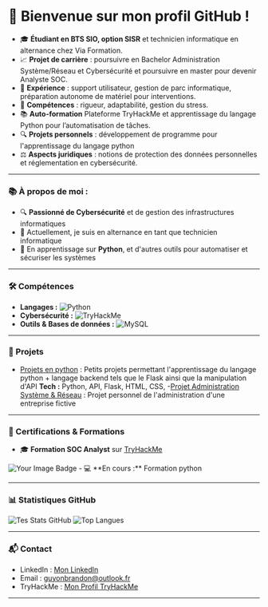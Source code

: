 # 👋 Bienvenue sur mon profil GitHub !

- 🎓 **Étudiant en BTS SIO, option SISR** et technicien informatique en alternance chez Via Formation.
- 📈 **Projet de carrière** : poursuivre en Bachelor Administration Système/Réseau et Cybersécurité et poursuivre en master pour devenir Analyste SOC.
- 💼 **Expérience** : support utilisateur, gestion de parc informatique, préparation autonome de matériel pour interventions.
- 🔧 **Compétences** : rigueur, adaptabilité, gestion du stress.
- 📚 **Auto-formation** Plateforme TryHackMe et apprentissage du langage Python pour l’automatisation de tâches.
- 🔍 **Projets personnels** : développement de programme pour l'apprentissage du langage python
- ⚖️ **Aspects juridiques** : notions de protection des données personnelles et réglementation en cybersécurité.

---

### 📚 À propos de moi :
- 🔍 **Passionné de Cybersécurité** et de gestion des infrastructures informatiques
- 🌱 Actuellement, je suis en alternance en tant que technicien informatique
- 🤖 En apprentissage sur **Python**, et d'autres outils pour automatiser et sécuriser les systèmes

---

### 🛠 Compétences
- **Langages :** ![Python](https://img.shields.io/badge/Python-3776AB?style=for-the-badge&logo=python&logoColor=white)
- **Cybersécurité :** ![TryHackMe](https://img.shields.io/badge/TryHackMe-212C42?style=for-the-badge&logo=tryhackme&logoColor=white)
- **Outils & Bases de données :** ![MySQL](https://img.shields.io/badge/MySQL-4479A1?style=for-the-badge&logo=mysql&logoColor=white)

---

### 📂 Projets
- [Projets en python](https://github.com/Nirkrolm72650/python-projects ) : Petits projets permettant l'apprentissage du langage python + langage backend tels que le Flask ainsi que la manipulation d'API
  **Tech :** Python, API, Flask, HTML, CSS,
-[Projet Administration Système & Réseau](https://github.com/Nirkrolm72650/umbrella-infrastructure) : Projet personnel de l'administration d'une entreprise fictive


---

### 📜 Certifications & Formations
- 🎓 **Formation SOC Analyst** sur [TryHackMe](https://tryhackme.com)
<img src="https://tryhackme-badges.s3.amazonaws.com/Nirkrolm.png" alt="Your Image Badge" />
- 💻 **En cours :** Formation python

---

### 📊 Statistiques GitHub
![Tes Stats GitHub](https://github-readme-stats.vercel.app/api?username=Nirkrolm72650&show_icons=true&theme=radical)
![Top Langues](https://github-readme-stats.vercel.app/api/top-langs/?username=Nirkrolm72650&layout=compact&theme=radical)

---

### 📬 Contact
- LinkedIn : [Mon LinkedIn](https://linkedin.com/in/brandonguyon)
- Email : [guyonbrandon@outlook.fr](mailto:guyonbrandon@outlook.fr)
- TryHackMe : [Mon Profil TryHackMe](https://tryhackme.com/p/Nirkrolm)
---



